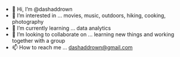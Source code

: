 - 👋 Hi, I’m @dashaddrown
- 👀 I’m interested in ... movies, music, outdoors, hiking, cooking, photography
- 🌱 I’m currently learning ... data analytics
- 💞️ I’m looking to collaborate on ... learning new things and working together with a group
- 📫 How to reach me ... dashaddrown@gmail.com

<!---
dashaddrown/dashaddrown is a ✨ special ✨ repository because its `README.md` (this file) appears on your GitHub profile.
You can click the Preview link to take a look at your changes.
--->
